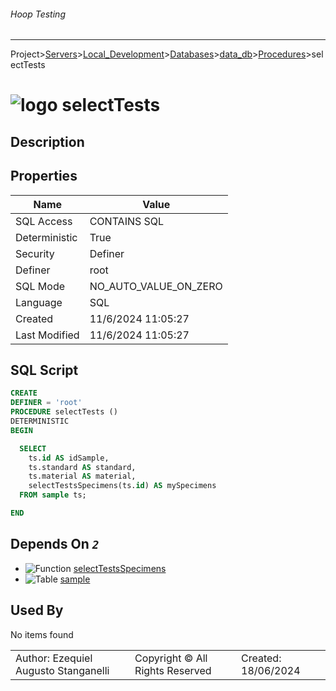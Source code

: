 ###### Hoop Testing
___
Project>[Servers](../../../../Servers.md)>[Local_Development](../../../Local_Development.md)>[Databases](../../Databases.md)>[data_db](../data_db.md)>[Procedures](Procedures.md)>selectTests


# ![logo](../../../../../Images/procedure64.svg) selectTests

## <a name="#Description"></a>Description
> 
## <a name="#Properties"></a>Properties
|Name|Value|
|---|---|
|SQL Access|CONTAINS SQL|
|Deterministic|True|
|Security|Definer|
|Definer|root|
|SQL Mode|NO_AUTO_VALUE_ON_ZERO|
|Language|SQL|
|Created|11/6/2024 11:05:27|
|Last Modified|11/6/2024 11:05:27|


## <a name="#SqlScript"></a>SQL Script
```SQL
CREATE
DEFINER = 'root'
PROCEDURE selectTests ()
DETERMINISTIC
BEGIN

  SELECT
    ts.id AS idSample,
    ts.standard AS standard,
    ts.material AS material,
    selectTestsSpecimens(ts.id) AS mySpecimens
  FROM sample ts;

END
```

## <a name="#DependsOn"></a>Depends On _`2`_
- ![Function](../../../../../Images/function.svg) [selectTestsSpecimens](../Functions/selectTestsSpecimens.md)
- ![Table](../../../../../Images/table.svg) [sample](../Tables/sample.md)


## <a name="#UsedBy"></a>Used By
No items found

||||
|---|---|---|
|Author: Ezequiel Augusto Stanganelli|Copyright © All Rights Reserved|Created: 18/06/2024|